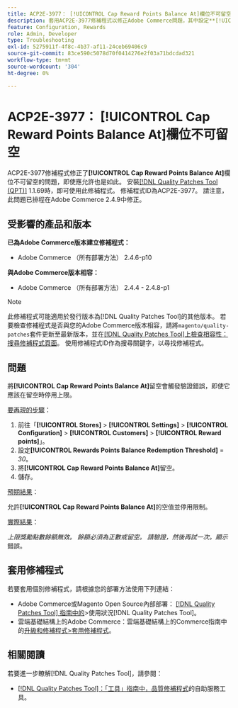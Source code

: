 ```yaml
---
title: ACP2E-3977： [!UICONTROL Cap Reward Points Balance At]欄位不可留空
description: 套用ACP2E-3977修補程式以修正Adobe Commerce問題，其中設定**[!UICONTROL Cap Reward Points Balance At]**欄位時，**[!UICONTROL Rewards Points Balance Redemption Threshold]**欄位無法留空，導致驗證錯誤。
feature: Configuration, Rewards
role: Admin, Developer
type: Troubleshooting
exl-id: 5275911f-4f8c-4b37-af11-24ceb69406c9
source-git-commit: 83ce590c5078d70f0414276e2f03a71bdcdad321
workflow-type: tm+mt
source-wordcount: '304'
ht-degree: 0%

---
```


# ACP2E-3977： **[!UICONTROL Cap Reward Points Balance At]**&#x200B;欄位不可留空

ACP2E-3977修補程式修正了&#x200B;**[!UICONTROL Cap Reward Points Balance At]**&#x200B;欄位不可留空的問題，即使應允許也是如此。 安裝[[!DNL Quality Patches Tool (QPT)]](/help/tools/quality-patches-tool/quality-patches-tool-to-self-serve-quality-patches.md) 1.1.69時，即可使用此修補程式。 修補程式ID為ACP2E-3977。 請注意，此問題已排程在Adobe Commerce 2.4.9中修正。

## 受影響的產品和版本

**已為Adobe Commerce版本建立修補程式：**

* Adobe Commerce （所有部署方法） 2.4.6-p10

**與Adobe Commerce版本相容：**

* Adobe Commerce （所有部署方法） 2.4.4 - 2.4.8-p1

>[!NOTE]
>
>此修補程式可能適用於發行版本為[!DNL Quality Patches Tool]的其他版本。 若要檢查修補程式是否與您的Adobe Commerce版本相容，請將`magento/quality-patches`套件更新至最新版本，並在[[!DNL Quality Patches Tool]上檢查相容性：搜尋修補程式頁面](https://experienceleague.adobe.com/tools/commerce-quality-patches/index.html?lang=zh-Hant)。 使用修補程式ID作為搜尋關鍵字，以尋找修補程式。

## 問題

將&#x200B;**[!UICONTROL Cap Reward Points Balance At]**&#x200B;留空會觸發驗證錯誤，即使它應該在留空時停用上限。

<u>要再現的步驟</u>：

1. 前往「**[!UICONTROL Stores]** > **[!UICONTROL Settings]** > **[!UICONTROL Configuration]** > **[!UICONTROL Customers]** > **[!UICONTROL Reward points]**」。
1. 設定&#x200B;**[!UICONTROL Rewards Points Balance Redemption Threshold]** = *30*。
1. 將&#x200B;**[!UICONTROL Cap Reward Points Balance At]**&#x200B;留空。
1. 儲存。

<u>預期結果</u>：

允許&#x200B;**[!UICONTROL Cap Reward Points Balance At]**&#x200B;的空值並停用限制。

<u>實際結果</u>：

*上限獎勵點數餘額無效。 餘額必須為正數或留空。 請驗證，然後再試一次。顯示*&#x200B;錯誤。

## 套用修補程式

若要套用個別修補程式，請根據您的部署方法使用下列連結：

* Adobe Commerce或Magento Open Source內部部署： [[!DNL Quality Patches Tool] 指南中的](/help/tools/quality-patches-tool/usage.md)>使用狀況[!DNL Quality Patches Tool]。
* 雲端基礎結構上的Adobe Commerce：雲端基礎結構上的Commerce指南中的[升級和修補程式>套用修補程式](https://experienceleague.adobe.com/docs/commerce-cloud-service/user-guide/develop/upgrade/apply-patches.html?lang=zh-Hant)。

## 相關閱讀

若要進一步瞭解[!DNL Quality Patches Tool]，請參閱：

* [[!DNL Quality Patches Tool]：「工具」指南中，品質修補程式](/help/tools/quality-patches-tool/quality-patches-tool-to-self-serve-quality-patches.md)的自助服務工具。
